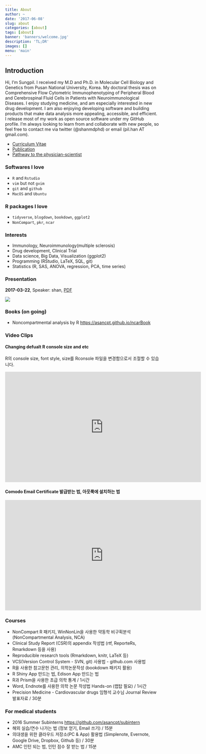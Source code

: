 ```yaml
---
title: About
author: ~
date: '2017-06-08'
slug: about
categories: [about]
tags: [about]
banner: 'banners/welcome.jpg'
description: 'TL;DR'
images: []
menu: 'main'
---
```


## Introduction

Hi, I’m Sungpil. 
I received my M.D and Ph.D. in Molecular Cell Biology and Genetics from Pusan National University, Korea. 
My doctoral thesis was on Comprehensive Flow Cytometric Immunophenotyping of Peripheral Blood and Cerebrospinal Fluid Cells in Patients with Neuroimmunological Diseases. 
I enjoy studying medicine, and am especially interested in new drug development. I am also enjoying developing software and building products that make data analysis more appealing, accessible, and efficient. 
I release most of my work as open source software under my GitHub profile. 
I’m always looking to learn from and collaborate with new people, so feel free to contact me via twitter (@shanmdphd) or email (pil.han AT gmail.com).

- <a href="https://shanmdphd.github.io/cv/cv-shan.pdf" class="btn">Curriculum Vitae</a> 
- <a href="https://scholar.google.com/citations?user=TUK927cAAAAJ" class="btn">Publication</a>
- <a href="/about/physicianscientist/" class="btn">Pathway to the physician-scientist</a>

### Softwares I love

- `R` and `Rstudio`
- `vim` but not `gvim`
- `git` and `github`
- `MacOS` and `Ubuntu`

### R packages I love

- `tidyverse`, `blogdown`, `bookdown`, `ggplot2`
- `NonCompart`, `pkr`, `ncar`

### Interests

- Immunology, Neuroimmunology(multiple sclerosis)
- Drug development, Clinical Trial 
- Data science, Big Data, Visualization (ggplot2)
- Programming (RStudio, LaTeX, SQL, git)
- Statistics (R, SAS, ANOVA, regression, PCA, time series)

### Presentation

**2017-03-22**, Speaker: shan, [<i class="fa fa-file-pdf-o"></i>PDF](ftp://172.21.61.202/cpt%20documents/BookJournal/2017/Presentation/2017-03-22-shan-Edison/2017-03-22-shan-Edison.pdf)

![](/assets/2017-03-22-shan-Edison.png)

### Books (on going)

- Noncompartmental analysis by R <https://asancpt.github.io/ncarBook>



### Video Clips

#### Changing defualt R console size and etc
R의 console size, font style, size를 Rconsole 파일을 변경함으로서 조절할 수 있습니다. 

<iframe width="640" height="360" src="https://www.youtube.com/embed/uSunEN8W5Mo" frameborder="0" allowfullscreen></iframe>

#### Comodo Email Certificate 발급받는 법, 아웃룩에 설치하는 법 

<iframe width="640" height="360" src="https://www.youtube.com/embed/sNUJPv5jWGA" frameborder="0" allowfullscreen></iframe>

### Courses

- NonCompart R 패키지, WinNonLin을 사용한 약동학 비구획분석 (NonCompartmental Analysis, NCA)
- Clinical Study Report (CSR)의 appendix 작성법 (rtf, ReporteRs, Rmarkdown 등을 사용)
- Reproducible research tools (Rmarkdown, knitr, LaTeX 등)
- VCS(Version Control System - SVN, git) 사용법 - github.com 사용법
- R을 사용한 참고문헌 관리, 의학논문작성 (bookdown 패키지 활용)
- R Shiny App 만드는 법, Edison App 만드는 법
- R과 Prism을 사용한 초급 의학 통계 / 1시간
- Word, Endnote를 사용한 의학 논문 작성법 Hands-on (랩탑 필요) / 1시간
- Precision Medicine - Cardiovascular drugs 임형석 교수님 Journal Review 발표자료 / 30분

### For medical students 

- 2016 Summer Subinterns <https://github.com/asancpt/subintern>
- 해외 실습/연수 나가는 법 (정보 얻기, Email 쓰기) / 15분
- 의대생을 위한 클라우드 저장소(PC & App) 활용법 (Simplenote, Evernote, Google Drive, Dropbox, Github 등) / 30분
- AMC 인턴 되는 법, 인턴 점수 잘 받는 법 / 15분

